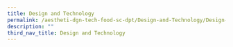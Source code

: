 ```yaml
---
title: Design and Technology
permalink: /aestheti-dgn-tech-food-sc-dpt/Design-and-Technology/Design-and-Technology/
description: ""
third_nav_title: Design and Technology
---
```

